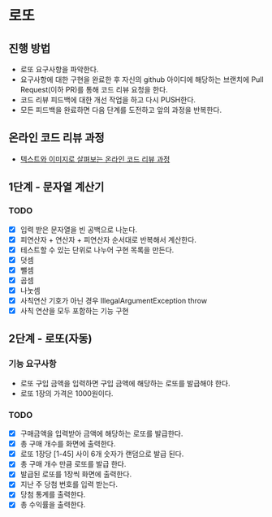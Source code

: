 # 로또
## 진행 방법
* 로또 요구사항을 파악한다.
* 요구사항에 대한 구현을 완료한 후 자신의 github 아이디에 해당하는 브랜치에 Pull Request(이하 PR)를 통해 코드 리뷰 요청을 한다.
* 코드 리뷰 피드백에 대한 개선 작업을 하고 다시 PUSH한다.
* 모든 피드백을 완료하면 다음 단계를 도전하고 앞의 과정을 반복한다.

## 온라인 코드 리뷰 과정
* [텍스트와 이미지로 살펴보는 온라인 코드 리뷰 과정](https://github.com/next-step/nextstep-docs/tree/master/codereview)

## 1단계 - 문자열 계산기

### TODO
- [x] 입력 받은 문자열을 빈 공백으로 나눈다.
- [x] 피연산자 + 연산자 + 피연산자 순서대로 반복해서 계산한다.
- [x] 테스트할 수 있는 단위로 나누어 구현 목록을 만든다. 
- [x] 덧셈 
- [x] 뺄셈 
- [x] 곱셈 
- [x] 나눗셈  
- [x] 사칙연산 기호가 아닌 경우 IllegalArgumentException throw 
- [x] 사칙 연산을 모두 포함하는 기능 구현

## 2단계 - 로또(자동)

### 기능 요구사항
- 로또 구입 금액을 입력하면 구입 금액에 해당하는 로또를 발급해야 한다.
- 로또 1장의 가격은 1000원이다.

### TODO
- [x] 구매금액을 입력받아 금액에 해당하는 로또를 발급한다.
- [x] 총 구매 개수를 화면에 출력한다.
- [x] 로또 1장당 [1-45] 사이 6개 숫자가 랜덤으로 발급 된다.
- [x] 총 구매 개수 만큼 로또를 발급 한다.
- [x] 발급된 로또를 1장씩 화면에 출력한다.
- [x] 지난 주 당첨 번호를 입력 받는다.
- [x] 당첨 통계를 출력한다.
- [x] 총 수익률을 출력한다.